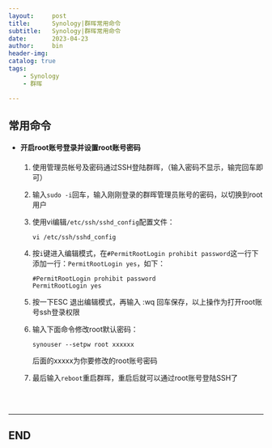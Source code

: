 ```yaml
---
layout:     post
title:      Synology|群晖常用命令
subtitle:   Synology|群晖常用命令
date:       2023-04-23
author:     bin
header-img: 
catalog: true
tags:
    - Synology
    - 群晖

---
```


## 常用命令



- #### 开启root账号登录并设置root账号密码

	1. 使用管理员帐号及密码通过SSH登陆群晖，（输入密码不显示，输完回车即可）
	
	2. 输入`sudo -i`回车，输入刚刚登录的群晖管理员账号的密码，以切换到root用户
	
	3. 使用vi编辑`/etc/ssh/sshd_config`配置文件：
	
	   ```
	   vi /etc/ssh/sshd_config
	   ```
	
	4. 按`i`键进入编辑模式，在`#PermitRootLogin prohibit password`这一行下添加一行：`PermitRootLogin yes`，如下：
	
	   ```
	   #PermitRootLogin prohibit password
	   PermitRootLogin yes
	   ```
	
	5. 按一下ESC 退出编辑模式，再输入 :wq 回车保存，以上操作为打开root账号ssh登录权限
	
	6. 输入下面命令修改root默认密码：
	
	   ```
	   synouser --setpw root xxxxxx
	   ```
	
	   后面的xxxxx为你要修改的root账号密码
	   
	7. 最后输入`reboot`重启群晖，重启后就可以通过root账号登陆SSH了













<br>

<br>


---

## END
